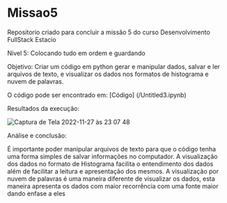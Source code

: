 # Missao5
Repositorio criado para concluir a missão 5 do curso Desenvolvimento FullStack Estacio

Nível 5: Colocando tudo em ordem e guardando

Objetivo:
Criar um código em python gerar e manipular dados, salvar e ler arquivos de texto, e visualizar os dados nos formatos de histograma e nuvem de palavras.

O código pode ser encontrado em: [Código] (/Untitled3.ipynb)

Resultados da execução:

![Captura de Tela 2022-11-27 às 23 07 48](https://user-images.githubusercontent.com/119271506/204176553-bd2dd271-65df-4f40-ab73-a5ca1abac476.png)

Análise e conclusão:

É importante poder manipular arquivos de texto para que o código tenha uma forma simples de salvar informações no computador.
A visualização dos dados no formato de Histograma facilita o entendimento dos dados além de facilitar a leitura e apresentação dos mesmos.
A visualização por nuvem de palavras é uma maneira diferente de visualizar os dados, esta maneira apresenta os dados com maior recorrência com uma fonte maior dando enfase a eles
